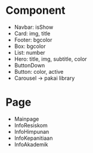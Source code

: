 # Component
- Navbar: isShow
- Card: img, title
- Footer: bgcolor
- Box: bgcolor
- List: number
- Hero: title, img, subtitle, color
- ButtonDown
- Button: color, active
- Carousel -> pakai library


# Page
- Mainpage
- InfoResiskom
- InfoHimpunan
- InfoKepanitiaan
- InfoAkademik
